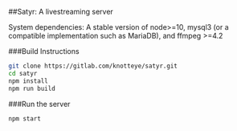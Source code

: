 ##Satyr: A livestreaming server

System dependencies: A stable version of node>=10, mysql3 (or a compatible implementation such as MariaDB), and ffmpeg >=4.2

###Build Instructions
```bash
git clone https://gitlab.com/knotteye/satyr.git
cd satyr
npm install
npm run build
```

###Run the server
```bash
npm start
```